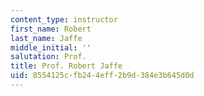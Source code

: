 ```yaml
---
content_type: instructor
first_name: Robert
last_name: Jaffe
middle_initial: ''
salutation: Prof.
title: Prof. Robert Jaffe
uid: 8554125c-fb24-4eff-2b9d-384e3b645d0d
---
```

